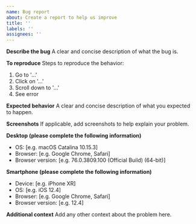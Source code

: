 ```yaml
---
name: Bug report
about: Create a report to help us improve
title: ''
labels: ''
assignees: ''
---
```


**Describe the bug**
A clear and concise description of what the bug is.

**To reproduce**
Steps to reproduce the behavior:

1. Go to '...'
2. Click on '...'
3. Scroll down to '...'
4. See error

**Expected behavior**
A clear and concise description of what you expected to happen.

**Screenshots**
If applicable, add screenshots to help explain your problem.

**Desktop (please complete the following information)**

- OS: [e.g. macOS Catalina 10.15.3]
- Browser: [e.g. Google Chrome, Safari]
- Browser version: [e.g. 76.0.3809.100 (Official Build) (64-bit)]

**Smartphone (please complete the following information)**

- Device: [e.g. iPhone XR]
- OS: [e.g. iOS 12.4]
- Browser: [e.g. Google Chrome, Safari]
- Browser version: [e.g. 12.4]

**Additional context**
Add any other context about the problem here.
